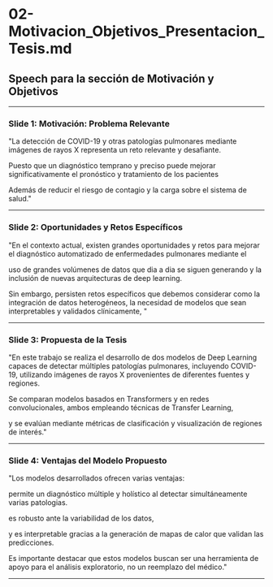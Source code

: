 # 02-Motivacion_Objetivos_Presentacion_Tesis.md

## Speech para la sección de Motivación y Objetivos

---

### Slide 1: Motivación: Problema Relevante

"La detección de COVID-19 y otras patologías pulmonares mediante imágenes de rayos X representa un reto relevante y desafiante.

Puesto que un diagnóstico temprano y preciso puede mejorar significativamente el pronóstico y tratamiento de los pacientes

Además de reducir el riesgo de contagio y la carga sobre el sistema de salud."

---

### Slide 2: Oportunidades y Retos Específicos

"En el contexto actual, existen grandes oportunidades y retos para mejorar el diagnóstico automatizado de enfermedades pulmonares
mediante el

uso de grandes volúmenes de datos que dia a dia se siguen generando
y la inclusión de nuevas arquitecturas de deep learning.

Sin embargo, persisten retos específicos que debemos considerar
como la integración de datos heterogéneos,
la necesidad de modelos que sean interpretables y validados clínicamente,
"

---

### Slide 3: Propuesta de la Tesis

"En este trabajo se realiza el desarrollo de dos modelos de Deep Learning
capaces de detectar múltiples patologías pulmonares, incluyendo COVID-19,
utilizando imágenes de rayos X provenientes de diferentes fuentes y regiones.

Se comparan modelos basados en Transformers y en redes convolucionales,
ambos empleando técnicas de Transfer Learning,

y se evalúan mediante métricas de clasificación y visualización de regiones de interés."

---

### Slide 4: Ventajas del Modelo Propuesto

"Los modelos desarrollados ofrecen varias ventajas:

permite un diagnóstico múltiple y holístico al detectar simultáneamente varias patologias.

es robusto ante la variabilidad de los datos,

y es interpretable gracias a la generación de mapas de calor que validan las predicciones.

Es importante destacar que estos modelos buscan ser una herramienta de apoyo para el análisis exploratorio, no un reemplazo del médico."

---
